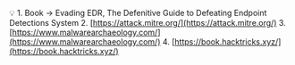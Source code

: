 💡 1. Book → Evading EDR, The Defenitive Guide to Defeating Endpoint Detections System
2. [https://attack.mitre.org/](https://attack.mitre.org/)
3. [https://www.malwarearchaeology.com/](https://www.malwarearchaeology.com/)
4. [https://book.hacktricks.xyz/](https://book.hacktricks.xyz/)
